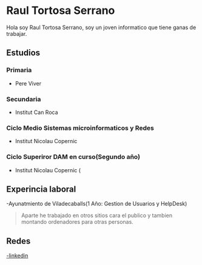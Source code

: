 # Raul Tortosa Serrano

Hola soy Raul Tortosa Serrano, soy un joven informatico que tiene ganas de trabajar.

## Estudios 

### Primaria
- Pere Viver
### Secundaria
- Institut Can Roca
### Ciclo Medio Sistemas microinformaticos y Redes
- Institut Nicolau Copernic
### Ciclo Superiror DAM en curso(Segundo año)
- Institut Nicolau Copernic (

## Experincia laboral

-Ayunatmiento de Viladecaballs(1 Año: Gestion de Usuarios y HelpDesk)
>Aparte he trabajado en otros sitios cara el publico y tambien montando ordenadores para otras personas.

## Redes
[-linkedin](www.linkedin.com/in/raul-tortosa-serrano)

